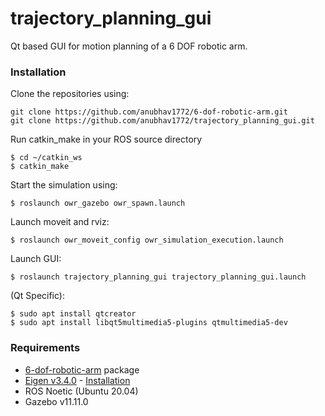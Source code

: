 # trajectory_planning_gui
Qt based GUI for motion planning of a 6 DOF robotic arm.

### Installation
Clone the repositories using:

    git clone https://github.com/anubhav1772/6-dof-robotic-arm.git
    git clone https://github.com/anubhav1772/trajectory_planning_gui.git

Run catkin_make in your ROS source directory

    $ cd ~/catkin_ws
    $ catkin_make

Start the simulation using:

    $ roslaunch owr_gazebo owr_spawn.launch

Launch moveit and rviz:

    $ roslaunch owr_moveit_config owr_simulation_execution.launch
    
Launch GUI:

    $ roslaunch trajectory_planning_gui trajectory_planning_gui.launch
    
(Qt Specific):
    
    $ sudo apt install qtcreator
    $ sudo apt install libqt5multimedia5-plugins qtmultimedia5-dev

### Requirements
* [6-dof-robotic-arm](https://github.com/anubhav1772/6-dof-robotic-arm) package
* [Eigen v3.4.0](http://www.eigen.tuxfamily.org/index.php?title=Main_Page#Download) - [Installation](https://github.com/anubhav1772/trajectory_planning_gui/blob/main/Eigen3_installation)
* ROS Noetic (Ubuntu 20.04)
* Gazebo v11.11.0
